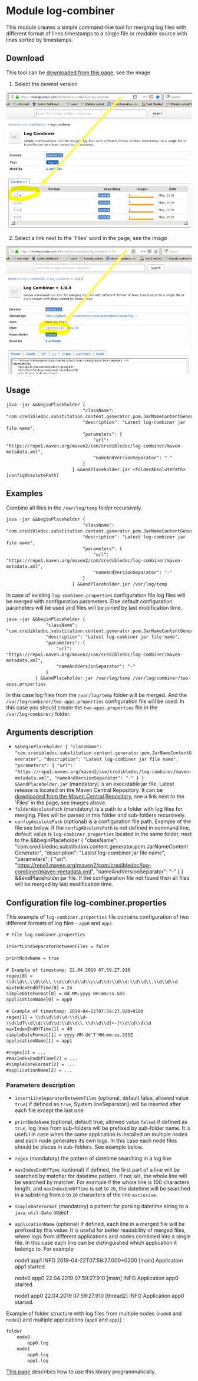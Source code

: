 # Module log-combiner
This module creates a simple command-line tool for merging log files
with different format of lines timestamps to a single file or readable source
with lines sorted by timestamps.

## Download
This tool can be [downloaded from this page](https://mvnrepository.com/artifact/com.credibledoc/log-combiner),
see the image

1. Select the newest version

![Link to the Maven Central Repository](doc/img/mvnRepository.png)


2. Select a link next to the 'Files' word in the page, see the image

![Link to the jar file](doc/img/linkToJar.png)


## Usage
    java -jar &&beginPlaceholder {
                                 "className": "com.credibledoc.substitution.content.generator.pom.JarNameContentGenerator",
                                 "description": "Latest log-combiner jar file name",
                                 "parameters": {
                                     "url": "https://repo1.maven.org/maven2/com/credibledoc/log-combiner/maven-metadata.xml",
                                     "nameAndVersionSeparator": "-"
                                 }
                             } &&endPlaceholder.jar <folderAbsolutePath> [configAbsolutePath]

## Examples
Combine all files in the `/var/log/temp` folder recursively.

    java -jar &&beginPlaceholder {
                                 "className": "com.credibledoc.substitution.content.generator.pom.JarNameContentGenerator",
                                 "description": "Latest log-combiner jar file name",
                                 "parameters": {
                                     "url": "https://repo1.maven.org/maven2/com/credibledoc/log-combiner/maven-metadata.xml",
                                     "nameAndVersionSeparator": "-"
                                 }
                             } &&endPlaceholder.jar /var/log/temp
                             
In case of existing `log-combiner.properties` configuration file log files will be
merged with configuration parameters. Else default configuration parameters
will be used and files will be joined by last modification time.

    java -jar &&beginPlaceholder {
                   "className": "com.credibledoc.substitution.content.generator.pom.JarNameContentGenerator",
                   "description": "Latest log-combiner jar file name",
                   "parameters": {
                       "url": "https://repo1.maven.org/maven2/com/credibledoc/log-combiner/maven-metadata.xml",
                       "nameAndVersionSeparator": "-"
                   }
               } &&endPlaceholder.jar /var/log/temp /var/log/combiner/two-apps.properties
In this case log files from the `/var/log/temp` folder will be merged. And the
`/var/log/combiner/two-apps.properties` configuration file will be used. In this case you should create
the `two-apps.properties` file in the `/var/log/combiner/` folder.

## Arguments description
* `&&beginPlaceholder {
                      "className": "com.credibledoc.substitution.content.generator.pom.JarNameContentGenerator",
                      "description": "Latest log-combiner jar file name",
                      "parameters": {
                          "url": "https://repo1.maven.org/maven2/com/credibledoc/log-combiner/maven-metadata.xml",
                          "nameAndVersionSeparator": "-"
                      }
                  } &&endPlaceholder.jar` (mandatory) is an executable jar file. Latest release is located on the Maven Central Repository.
It can be [downloaded from the Maven Central Repository](https://mvnrepository.com/artifact/com.credibledoc/log-combiner),
see a link next to the 'Files' in the page, see images above.
* `folderAbsolutePath` (mandatory) is a path to a folder with log files for merging.
Files will be parsed in this folder and sub-folders recursively.
* `configAbsolutePath` (optional) is a configuration file path. Example of the file see below. If the `configAbsolutePath`
is not defined in command line, default value is `log-combiner.properties` located
in the same folder, next to the &&beginPlaceholder {
             "className": "com.credibledoc.substitution.content.generator.pom.JarNameContentGenerator",
             "description": "Latest log-combiner jar file name",
             "parameters": {
                 "url": "https://repo1.maven.org/maven2/com/credibledoc/log-combiner/maven-metadata.xml",
                 "nameAndVersionSeparator": "-"
             }
         } &&endPlaceholder.jar file.
If the configuration file not found then all files will be merged by last modification time.

## Configuration file log-combiner.properties

This example of `log-combiner.properties` file contains configuration of two
different formats of log files - `app0` and `app1`.

    # File log-combiner.properties
    
    insertLineSeparatorBetweenFiles = false
    
    printNodeName = true
    
    # Example of timestamp: 22.04.2019 07:59:27.910
    regex[0] = \\d\\d\\.\\d\\d\\.\\d\\d\\d\\d\\s\\d\\d:\\d\\d:\\d\\d\\.\\d\\d\\d
    maxIndexEndOfTime[0] = 24
    simpleDateFormat[0] = dd.MM.yyyy HH:mm:ss.SSS
    applicationName[0] = app0
    
    # Example of timestamp: 2019-04-22T07:59:27.920+0100
    regex[1] = \\d\\d\\d\\d-\\d\\d-\\d\\dT\\d\\d:\\d\\d:\\d\\d\\.\\d\\d\\d[+-]\\d\\d\\d\\d
    maxIndexEndOfTime[1] = 40
    simpleDateFormat[1] = yyyy-MM-dd'T'HH:mm:ss.SSSZ
    applicationName[1] = app1
    
    #regex[2] = ...
    #maxIndexEndOfTime[2] = ...
    #simpleDateFormat[2] = ...
    #applicationName[2] = ...


### Parameters description
* `insertLineSeparatorBetweenFiles` (optional, default false, allowed value `true`) if defined as `true`,
System.lineSeparator() will be inserted after each file except the last one
* `printNodeName` (optional, default true, allowed value `false`) if defined as `true`, log lines from sub-folders will be prefixed
by sub-folder name. It is useful in case when the same application is installed on multiple nodes and each node generates
its own logs. In this case each node files should be places in sub-folders. See example below.
* `regex` (mandatory) the pattern of datetime searching in a log line
* `maxIndexEndOfTime` (optional) if defined, the first part of a line will be searched by matcher for datetime pattern.
If not set, the whole line will be searched by matcher. For example if the whole line is 100 characters length,
and `maxIndexEndOfTime` is set to `20`, the datetime will be searched
in a substring from `0` to `20` characters of the line `exclusive`.
* `simpleDateFormat` (mandatory) a pattern for parsing datetime string to a `java.util.Date` object
* `applicationName` (optional) if defined, each line in a merged file will be prefixed by this value.
It is useful for better readability of merged files, where logs from different applications and nodes
combined into a single file. In this case each line can be distinguished which application it belongs to.
For example:


     node1 app1 INFO 2019-04-22T07:59:27.000+0200 [main] Application app1 started.
     
     node0 app0 22.04.2019 07:59:27.910 [main] INFO Application app0 started.
     
     node1 app0 22.04.2019 07:59:27.910 [thread2] INFO Application app0 started.

Example of folder structure with log files from multiple nodes (`node0` and `node1`)
and multiple applications (`app0` and `app1`) :

    folder
        node0
            app0.log
        node1
            app0.log
            app1.log
        
[This page](doc/usage/programmatically.md) describes how to use this library programmatically.
